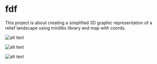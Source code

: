 # fdf
This project is about creating a simplified 3D graphic representation of a
relief landscape using minilibx library and map with coords.

 ![alt text](https://github.com/npetrelli/fdf/blob/master/1.png "1")
 
 ![alt text](https://github.com/npetrelli/fdf/blob/master/2.png "2")
 
 ![alt text](https://github.com/npetrelli/fdf/blob/master/3.png "3")
